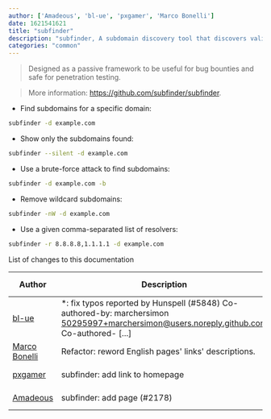 ```yaml
---
author: ['Amadeous', 'bl-ue', 'pxgamer', 'Marco Bonelli']
date: 1621541621
title: "subfinder"
description: "subfinder, A subdomain discovery tool that discovers valid subdomains for websites."
categories: "common"
---
```

> Designed as a passive framework to be useful for bug bounties and safe for penetration testing.

> More information: <https://github.com/subfinder/subfinder>.

- Find subdomains for a specific domain:

```bash
subfinder -d example.com
```

- Show only the subdomains found:

```bash
subfinder --silent -d example.com
```

- Use a brute-force attack to find subdomains:

```bash
subfinder -d example.com -b
```

- Remove wildcard subdomains:

```bash
subfinder -nW -d example.com
```

- Use a given comma-separated list of resolvers:

```bash
subfinder -r 8.8.8.8,1.1.1.1 -d example.com
```
List of changes to this documentation


Author | Description | ISO 8601 Date | GitHub link
------|-----|-----|-----
[bl-ue](mailto:54780737+bl-ue@users.noreply.github.com) | *: fix typos reported by Hunspell (#5848) Co-authored-by: marchersimon <50295997+marchersimon@users.noreply.github.com> Co-authored- [...] | 2021-05-20T22:13:41 | [8ebd171d6f00](https://github.com/tldr-pages/tldr/commit/8ebd171d6f001698709fefc02b1fd5cc9f3a99c4)
[Marco Bonelli](mailto:marco@mebeim.net) | Refactor: reword English pages' links' descriptions. | 2019-06-03T14:19:41 | [66abb98ce935](https://github.com/tldr-pages/tldr/commit/66abb98ce935c0f4516bf30c4d6da72180d5a3ab)
[pxgamer](mailto:owzie123@gmail.com) | subfinder: add link to homepage | 2019-05-14T19:58:59 | [6db22f0a84ff](https://github.com/tldr-pages/tldr/commit/6db22f0a84ff94ec1740d14ec4f8b39f7075ad6c)
[Amadeous](mailto:amadeous@users.noreply.github.com) | subfinder: add page (#2178) | 2018-07-15T12:23:35 | [6c199ca70273](https://github.com/tldr-pages/tldr/commit/6c199ca702738f748c049fa6ac8d1c9e49893dba)

